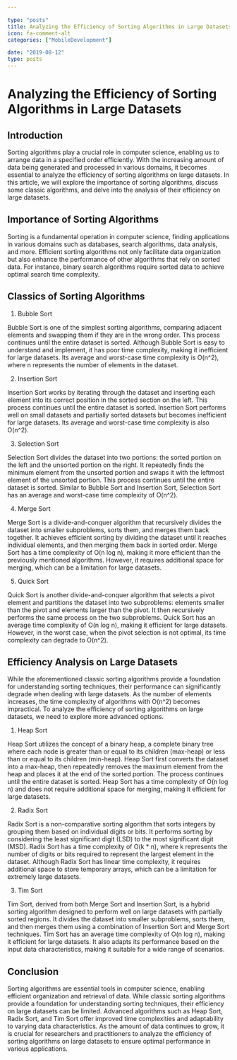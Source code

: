 ```yaml
---

type: "posts"
title: Analyzing the Efficiency of Sorting Algorithms in Large Datasets
icon: fa-comment-alt
categories: ["MobileDevelopment"]

date: "2019-08-12"
type: posts
---
```





# Analyzing the Efficiency of Sorting Algorithms in Large Datasets

## Introduction

Sorting algorithms play a crucial role in computer science, enabling us to arrange data in a specified order efficiently. With the increasing amount of data being generated and processed in various domains, it becomes essential to analyze the efficiency of sorting algorithms on large datasets. In this article, we will explore the importance of sorting algorithms, discuss some classic algorithms, and delve into the analysis of their efficiency on large datasets.

## Importance of Sorting Algorithms

Sorting is a fundamental operation in computer science, finding applications in various domains such as databases, search algorithms, data analysis, and more. Efficient sorting algorithms not only facilitate data organization but also enhance the performance of other algorithms that rely on sorted data. For instance, binary search algorithms require sorted data to achieve optimal search time complexity.

## Classics of Sorting Algorithms

1. Bubble Sort

Bubble Sort is one of the simplest sorting algorithms, comparing adjacent elements and swapping them if they are in the wrong order. This process continues until the entire dataset is sorted. Although Bubble Sort is easy to understand and implement, it has poor time complexity, making it inefficient for large datasets. Its average and worst-case time complexity is O(n^2), where n represents the number of elements in the dataset.

2. Insertion Sort

Insertion Sort works by iterating through the dataset and inserting each element into its correct position in the sorted section on the left. This process continues until the entire dataset is sorted. Insertion Sort performs well on small datasets and partially sorted datasets but becomes inefficient for large datasets. Its average and worst-case time complexity is also O(n^2).

3. Selection Sort

Selection Sort divides the dataset into two portions: the sorted portion on the left and the unsorted portion on the right. It repeatedly finds the minimum element from the unsorted portion and swaps it with the leftmost element of the unsorted portion. This process continues until the entire dataset is sorted. Similar to Bubble Sort and Insertion Sort, Selection Sort has an average and worst-case time complexity of O(n^2).

4. Merge Sort

Merge Sort is a divide-and-conquer algorithm that recursively divides the dataset into smaller subproblems, sorts them, and merges them back together. It achieves efficient sorting by dividing the dataset until it reaches individual elements, and then merging them back in sorted order. Merge Sort has a time complexity of O(n log n), making it more efficient than the previously mentioned algorithms. However, it requires additional space for merging, which can be a limitation for large datasets.

5. Quick Sort

Quick Sort is another divide-and-conquer algorithm that selects a pivot element and partitions the dataset into two subproblems: elements smaller than the pivot and elements larger than the pivot. It then recursively performs the same process on the two subproblems. Quick Sort has an average time complexity of O(n log n), making it efficient for large datasets. However, in the worst case, when the pivot selection is not optimal, its time complexity can degrade to O(n^2).

## Efficiency Analysis on Large Datasets

While the aforementioned classic sorting algorithms provide a foundation for understanding sorting techniques, their performance can significantly degrade when dealing with large datasets. As the number of elements increases, the time complexity of algorithms with O(n^2) becomes impractical. To analyze the efficiency of sorting algorithms on large datasets, we need to explore more advanced options.

1. Heap Sort

Heap Sort utilizes the concept of a binary heap, a complete binary tree where each node is greater than or equal to its children (max-heap) or less than or equal to its children (min-heap). Heap Sort first converts the dataset into a max-heap, then repeatedly removes the maximum element from the heap and places it at the end of the sorted portion. The process continues until the entire dataset is sorted. Heap Sort has a time complexity of O(n log n) and does not require additional space for merging, making it efficient for large datasets.

2. Radix Sort

Radix Sort is a non-comparative sorting algorithm that sorts integers by grouping them based on individual digits or bits. It performs sorting by considering the least significant digit (LSD) to the most significant digit (MSD). Radix Sort has a time complexity of O(k * n), where k represents the number of digits or bits required to represent the largest element in the dataset. Although Radix Sort has linear time complexity, it requires additional space to store temporary arrays, which can be a limitation for extremely large datasets.

3. Tim Sort

Tim Sort, derived from both Merge Sort and Insertion Sort, is a hybrid sorting algorithm designed to perform well on large datasets with partially sorted regions. It divides the dataset into smaller subproblems, sorts them, and then merges them using a combination of Insertion Sort and Merge Sort techniques. Tim Sort has an average time complexity of O(n log n), making it efficient for large datasets. It also adapts its performance based on the input data characteristics, making it suitable for a wide range of scenarios.

## Conclusion

Sorting algorithms are essential tools in computer science, enabling efficient organization and retrieval of data. While classic sorting algorithms provide a foundation for understanding sorting techniques, their efficiency on large datasets can be limited. Advanced algorithms such as Heap Sort, Radix Sort, and Tim Sort offer improved time complexities and adaptability to varying data characteristics. As the amount of data continues to grow, it is crucial for researchers and practitioners to analyze the efficiency of sorting algorithms on large datasets to ensure optimal performance in various applications.